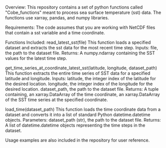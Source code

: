Overview:
This repository contains a set of python functions called "Cobe_functions" meant to process sea surface temperature (sst) data. The functions use xarray, pandas, and numpy libraries.

Requirements: 
The code assumes that you are working with NetCDF files that contain a sst variable and a time coordinate.

Functions Included: 
read_latest_sst(file)
  This function loads a specified dataset and extracts the sst data for the most recent time step.
  Inputs:
    file, the path to the dataset file.
  Returns:
    A numpy.ndarray containing the SST values for the latest time step.

get_time_series_at_coordinate_latest_sst(latitude, longitude, dataset_path)
  This function extracts the entire time series of SST data for a specified latitude and longitude.
  Inputs:
    latitude, the integer index of the latitude for the desired location.
    longitude, the integer index of the longitude for the desired location.
    dataset_path, the path to the dataset file.
  Returns:
    A tuple containing, an xarray.DataArray of the time coordinate, an xarray.DataArray of the SST time series at the specified coordinate.

load_time(dataset_path)
  This function loads the time coordinate data from a dataset and converts it into a list of standard Python datetime.datetime objects. 
  Parameters:
    dataset_path (str), the path to the dataset file.
  Returns:
    A list of datetime.datetime objects representing the time steps in the dataset.

Usage examples are also included in the repository for user reference. 
